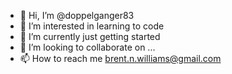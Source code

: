 - 👋 Hi, I’m @doppelganger83
- 👀 I’m interested in learning to code
- 🌱 I’m currently just getting started
- 💞️ I’m looking to collaborate on ...
- 📫 How to reach me brent.n.williams@gmail.com

<!---
doppelganger83/doppelganger83 is a ✨ special ✨ repository because its `README.md` (this file) appears on your GitHub profile.
You can click the Preview link to take a look at your changes.
--->
